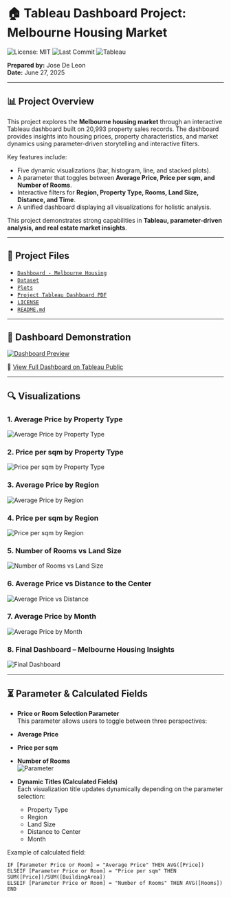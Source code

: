 # 🏠 Tableau Dashboard Project: Melbourne Housing Market  

![License: MIT](https://img.shields.io/badge/License-MIT-green.svg) 
![Last Commit](https://img.shields.io/github/last-commit/josedeleon-analytics/tableau-melbourne-housing) 
![Tableau](https://img.shields.io/badge/Tableau-Dashboards-blue?logo=tableau&logoColor=white)

**Prepared by:** Jose De Leon  
**Date:** June 27, 2025  

---

## 📊 Project Overview  
This project explores the **Melbourne housing market** through an interactive Tableau dashboard built on 20,993 property sales records. The dashboard provides insights into housing prices, property characteristics, and market dynamics using parameter-driven storytelling and interactive filters.  

Key features include:  
- Five dynamic visualizations (bar, histogram, line, and stacked plots).  
- A parameter that toggles between **Average Price, Price per sqm, and Number of Rooms**.  
- Interactive filters for **Region, Property Type, Rooms, Land Size, Distance, and Time**.  
- A unified dashboard displaying all visualizations for holistic analysis.  

This project demonstrates strong capabilities in **Tableau, parameter-driven analysis, and real estate market insights**.  

---

## 📂 Project Files  
- [`Dashboard - Melbourne Housing`](Dashboard%20-%20Melbourne%20Housing%20-%20github.twbx)  
- [`Dataset`](melbourne_housing_cleaned.csv)  
- [`Plots`](plots/)  
- [`Project Tableau Dashboard PDF`](Project%20Tableau%20Dashboard%20Melbourne.pdf)  
- [`LICENSE`](LICENSE)  
- [`README.md`](README.md)  

---

## 📸 Dashboard Demonstration  

[![Dashboard Preview](plots/final_dashboard.png)](https://public.tableau.com/app/profile/josedeleon-analytics/viz/MelbourneHousingDashboard/Dashboard)  

🔗 [View Full Dashboard on Tableau Public](https://public.tableau.com/app/profile/josedeleon-analytics/viz/MelbourneHousingDashboard/Dashboard)  

---

## 🔍 Visualizations  

### 1. Average Price by Property Type  
![Average Price by Property Type](plots/average%20price%20by%20property%20type.png)  

### 2. Price per sqm by Property Type  
![Price per sqm by Property Type](plots/price%20per%20sqm%20by%20property%20type.png)  

### 3. Average Price by Region  
![Average Price by Region](plots/average%20price%20by%20region.png)  

### 4. Price per sqm by Region  
![Price per sqm by Region](plots/price%20per%20sqm%20by%20region.png)  

### 5. Number of Rooms vs Land Size  
![Number of Rooms vs Land Size](plots/number%20of%20rooms%20vs%20land%20size.png)  

### 6. Average Price vs Distance to the Center  
![Average Price vs Distance](plots/average%20price%20vs%20distnace%20to%20the%20center.png)  

### 7. Average Price by Month  
![Average Price by Month](plots/average%20price%20by%20month.png)  

### 8. Final Dashboard – Melbourne Housing Insights  
![Final Dashboard](plots/dasbhboard.png)  

---

## ⏳ Parameter & Calculated Fields  

- **Price or Room Selection Parameter**  
  This parameter allows users to toggle between three perspectives:  
- **Average Price**  
- **Price per sqm**  
- **Number of Rooms**  
  ![Parameter](plots/parameter.png)  

- **Dynamic Titles (Calculated Fields)**  
  Each visualization title updates dynamically depending on the parameter selection:  
  - Property Type  
  - Region  
  - Land Size  
  - Distance to Center  
  - Month  

Example of calculated field:  
```tableau
IF [Parameter Price or Room] = "Average Price" THEN AVG([Price])
ELSEIF [Parameter Price or Room] = "Price per sqm" THEN SUM([Price])/SUM([BuildingArea])
ELSEIF [Parameter Price or Room] = "Number of Rooms" THEN AVG([Rooms])
END
